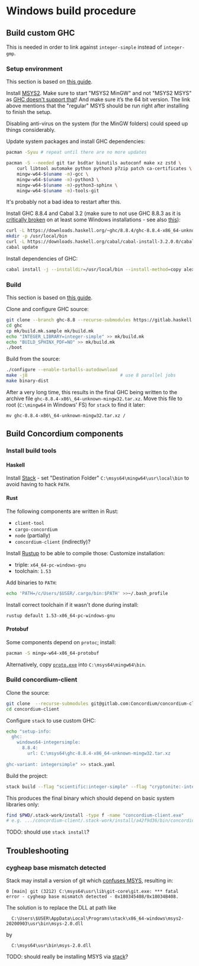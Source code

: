 # Windows build procedure

## Build custom GHC

This is needed in order to link against `integer-simple` instead of `integer-gmp`.

### Setup environment

This section is based on [this guide](https://gitlab.haskell.org/ghc/ghc/-/wikis/building/preparation/windows).

Install [MSYS2](http://repo.msys2.org/distrib/x86_64/). Make sure to start "MSYS2 MinGW" and not "MSYS2 MSYS" as
[GHC doesn't support that](https://gitlab.haskell.org/ghc/ghc/-/wikis/building/preparation/windows)!
And make sure it’s the 64 bit version.
The link above mentions that the "regular" MSYS should be run right after installing to finish the setup.

Disabling anti-virus on the system (for the MinGW folders) could speed up things considerably.

Update system packages and install GHC dependencies:

```sh
pacman -Syuu # repeat until there are no more updates

pacman -S --needed git tar bsdtar binutils autoconf make xz zstd \
    curl libtool automake python python3 p7zip patch ca-certificates \
    mingw-w64-$(uname -m)-gcc \
    mingw-w64-$(uname -m)-python3 \
    mingw-w64-$(uname -m)-python3-sphinx \
    mingw-w64-$(uname -m)-tools-git
```

It's probably not a bad idea to restart after this.

Install GHC 8.8.4 and Cabal 3.2
(make sure to not use GHC 8.8.3 as it is [critically broken](https://gitlab.haskell.org/ghc/ghc/-/issues/17926)
on at least some Windows installations - see also [this](https://gitlab.haskell.org/ghc/ghc/-/issues/18496)):

```sh
curl -L https://downloads.haskell.org/~ghc/8.8.4/ghc-8.8.4-x86_64-unknown-mingw32.tar.xz | tar -xJ -C /mingw64 --strip-components=1 # "mingw32" is not a typo
mkdir -p /usr/local/bin
curl -L https://downloads.haskell.org/cabal/cabal-install-3.2.0.0/cabal-install-3.2.0.0-x86_64-unknown-mingw32.zip | bsdtar -xzf- -C /usr/local/bin
cabal update
```

Install dependencies of GHC:

```sh
cabal install -j --installdir=/usr/local/bin --install-method=copy alex happy hscolour
```

### Build

This section is based on [this guide](https://gitlab.haskell.org/ghc/ghc/-/wikis/building/quick-start).

Clone and configure GHC source:

```sh
git clone --branch ghc-8.8 --recurse-submodules https://gitlab.haskell.org/ghc/ghc.git
cd ghc
cp mk/build.mk.sample mk/build.mk
echo "INTEGER_LIBRARY=integer-simple" >> mk/build.mk
echo "BUILD_SPHINX_PDF=NO" >> mk/build.mk
./boot
```

Build from the source:

```sh
./configure --enable-tarballs-autodownload
make -j8                                   # use 8 parallel jobs
make binary-dist
```

After a very long time, this results in the final GHC being written to the archive file
`ghc-8.8.4-x86\_64-unknown-mingw32.tar.xz`.
Move this file to root (`C:\mingw64` in Windows' FS) for `stack` to find it later:

```
mv ghc-8.8.4-x86\_64-unknown-mingw32.tar.xz /
```

## Build Concordium components

### Install build tools

#### Haskell

Install [Stack](https://get.haskellstack.org/stable/windows-x86_64-installer.exe) - set "Destination Folder"
`C:\msys64\mingw64\usr\local\bin` to avoid having to hack `PATH`.

#### Rust

The following components are written in Rust:

- `client-tool`
- `cargo-concordium`
- `node` (partially)
- `concordium-client` (indirectly)?

Install [Rustup](https://www.rust-lang.org/tools/install) to be able to compile those:
Customize installation:
- triple: `x64_64-pc-windows-gnu`
- toolchain: `1.53`

Add binaries to `PATH`:

```sh
echo 'PATH=/c/Users/$USER/.cargo/bin:$PATH' >>~/.bash_profile
```

Install correct toolchain if it wasn't done during install:

```sh
rustup default 1.53-x86_64-pc-windows-gnu
```

#### Protobuf

Some components depend on `protoc`; install:

```sh
pacman -S mingw-w64-x86_64-protobuf
```

Alternatively, copy [`proto.exe`](https://github.com/protocolbuffers/protobuf/releases/download/v3.14.0/protoc-3.14.0-win64.zip) into `C:\msys64\mingw64\bin`.

### Build concordium-client

Clone the source:

```sh
git clone  --recurse-submodules git@gitlab.com:Concordium/concordium-client
cd concordium-client
```

Configure `stack` to use custom GHC:

```sh
echo "setup-info: 
  ghc:  
    windows64-integersimple: 
      8.8.4:  
        url: C:\msys64\ghc-8.8.4-x86_64-unknown-mingw32.tar.xz
        
ghc-variant: integersimple" >> stack.yaml
```

Build the project:

```sh
stack build --flag "scientific:integer-simple" --flag "cryptonite:-integer-gmp" --flag "integer-logarithms:-integer-gmp" --flag "hashable:-integer-gmp" --force-dirty
```

This produces the final binary which should depend on basic system libraries only:

```sh
find $PWD/.stack-work/install -type f -name "concordium-client.exe"
# e.g. .../concordium-client/.stack-work/install/a42f9d36/bin/concordium-client.exe
```

TODO: should use `stack install`?

## Troubleshooting

### cygheap base mismatch detected

Stack may install a version of git which [confuses MSYS](https://stackoverflow.com/a/60525817/883073), resulting in:

```
0 [main] git (3212) C:\msys64\usr\lib\git-core\git.exe: *** fatal error - cygheap base mismatch detected - 0x180345408/0x18034B408.
```

The solution is to replace the DLL at path like
```
  C:\Users\$USER\AppData\Local\Programs\stack\x86_64-windows\msys2-20200903\usr\bin\msys-2.0.dll
```
by
```
  C:\msys64\usr\bin\msys-2.0.dll
```

TODO: should really be installing MSYS via
[stack](https://docs.haskellstack.org/en/stable/developing_on_windows/)?
